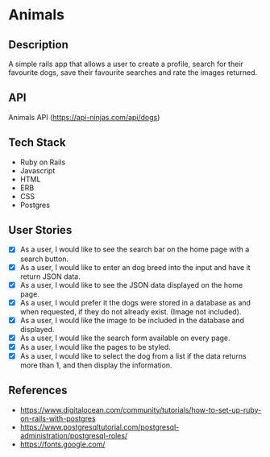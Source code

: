 # Animals

## Description

A simple rails app that allows a user to create a profile, search for their favourite dogs, save their favourite searches and rate the images returned.

## API

Animals API (https://api-ninjas.com/api/dogs)

## Tech Stack

* Ruby on Rails
* Javascript
* HTML
* ERB
* CSS
* Postgres

## User Stories

- [x] As a user, I would like to see the search bar on the home page with a search button.
- [x] As a user, I would like to enter an dog breed into the input and have it return JSON data.
- [x] As a user, I would like to see the JSON data displayed on the home page.
- [x] As a user, I would prefer it the dogs were stored in a database as and when requested, if they do not already exist. (Image not included).
- [x] As a user, I would like the image to be included in the database and displayed.
- [x] As a user, I would like the search form available on every page.
- [x] As a user, I would like the pages to be styled.
- [x] As a user, I would like to select the dog from a list if the data returns more than 1, and then display the information.

## References

* https://www.digitalocean.com/community/tutorials/how-to-set-up-ruby-on-rails-with-postgres
* https://www.postgresqltutorial.com/postgresql-administration/postgresql-roles/
* https://fonts.google.com/
